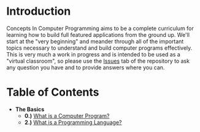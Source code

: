
# Introduction

Concepts In Computer Programming aims to be a complete curriculum for
learning how to build full featured applications from the ground up. We'll start at the "very beginning" and meander through all of the important topics necessary to understand and build computer programs effectively.  This is very much a work in progress and is intended to be used as a "virtual classroom", so please use the [Issues](https://github.com/MikeAbner/ConceptsInComputerProgramming/issues) tab of the repository to ask any question you have and to provide answers where you can.

# Table of Contents

- __The Basics__
  - __0.)__ [What is a Computer Program?](content/0_basics/0-what-is-a-computer-program.md) 
  - __2.)__ [What is a Programming Language?](content/0_basics/1-what-is-a-programming-language.md) 

